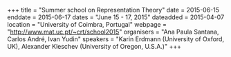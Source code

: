 +++
title = "Summer school on Representation Theory"
date = 2015-06-15
enddate = 2015-06-17
dates = "June 15 - 17, 2015"
dateadded = 2015-04-07
location = "University of Coimbra, Portugal"
webpage = "http://www.mat.uc.pt/~crt/school2015"
organisers = "Ana Paula Santana, Carlos André, Ivan Yudin"
speakers = "Karin Erdmann (University of Oxford, UK), Alexander Kleschev (University of Oregon, U.S.A.)"
+++
